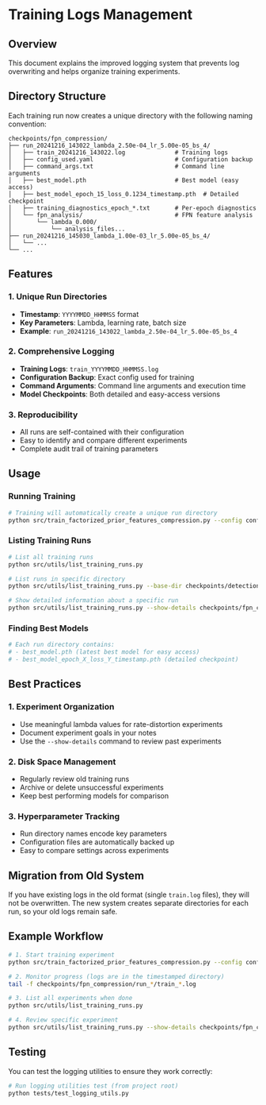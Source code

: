 # Training Logs Management

## Overview
This document explains the improved logging system that prevents log overwriting and helps organize training experiments.

## Directory Structure
Each training run now creates a unique directory with the following naming convention:
```
checkpoints/fpn_compression/
├── run_20241216_143022_lambda_2.50e-04_lr_5.00e-05_bs_4/
│   ├── train_20241216_143022.log              # Training logs
│   ├── config_used.yaml                       # Configuration backup
│   ├── command_args.txt                       # Command line arguments
│   ├── best_model.pth                         # Best model (easy access)
│   ├── best_model_epoch_15_loss_0.1234_timestamp.pth  # Detailed checkpoint
│   ├── training_diagnostics_epoch_*.txt       # Per-epoch diagnostics
│   └── fpn_analysis/                          # FPN feature analysis
│       └── lambda_0.000/
│           └── analysis_files...
├── run_20241216_145030_lambda_1.00e-03_lr_5.00e-05_bs_4/
│   └── ...
└── ...
```

## Features

### 1. Unique Run Directories
- **Timestamp**: `YYYYMMDD_HHMMSS` format
- **Key Parameters**: Lambda, learning rate, batch size
- **Example**: `run_20241216_143022_lambda_2.50e-04_lr_5.00e-05_bs_4`

### 2. Comprehensive Logging
- **Training Logs**: `train_YYYYMMDD_HHMMSS.log`
- **Configuration Backup**: Exact config used for training
- **Command Arguments**: Command line arguments and execution time
- **Model Checkpoints**: Both detailed and easy-access versions

### 3. Reproducibility
- All runs are self-contained with their configuration
- Easy to identify and compare different experiments
- Complete audit trail of training parameters

## Usage

### Running Training
```bash
# Training will automatically create a unique run directory
python src/train_factorized_prior_features_compression.py --config configs/train_factorized_prior_fpn.yaml
```

### Listing Training Runs
```bash
# List all training runs
python src/utils/list_training_runs.py

# List runs in specific directory
python src/utils/list_training_runs.py --base-dir checkpoints/detection

# Show detailed information about a specific run
python src/utils/list_training_runs.py --show-details checkpoints/fpn_compression/run_20241216_143022_lambda_2.50e-04_lr_5.00e-05_bs_4
```

### Finding Best Models
```bash
# Each run directory contains:
# - best_model.pth (latest best model for easy access)
# - best_model_epoch_X_loss_Y_timestamp.pth (detailed checkpoint)
```

## Best Practices

### 1. Experiment Organization
- Use meaningful lambda values for rate-distortion experiments
- Document experiment goals in your notes
- Use the `--show-details` command to review past experiments

### 2. Disk Space Management
- Regularly review old training runs
- Archive or delete unsuccessful experiments
- Keep best performing models for comparison

### 3. Hyperparameter Tracking
- Run directory names encode key parameters
- Configuration files are automatically backed up
- Easy to compare settings across experiments

## Migration from Old System
If you have existing logs in the old format (single `train.log` files), they will not be overwritten. The new system creates separate directories for each run, so your old logs remain safe.

## Example Workflow
```bash
# 1. Start training experiment
python src/train_factorized_prior_features_compression.py --config configs/train_factorized_prior_fpn.yaml

# 2. Monitor progress (logs are in the timestamped directory)
tail -f checkpoints/fpn_compression/run_*/train_*.log

# 3. List all experiments when done
python src/utils/list_training_runs.py

# 4. Review specific experiment
python src/utils/list_training_runs.py --show-details checkpoints/fpn_compression/run_20241216_143022_lambda_2.50e-04_lr_5.00e-05_bs_4
```

## Testing

You can test the logging utilities to ensure they work correctly:

```bash
# Run logging utilities test (from project root)
python tests/test_logging_utils.py
```
